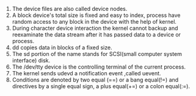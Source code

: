 1. The device files are also called device nodes.
2. A block device's total size is fixed and easy to index, process have random access to any block in the device with the help of kernel.
3. During character device interaction the kernel cannot backup and reexaminate the data stream after it has passed data to a device or process.
4. dd copies data in blocks of a fixed size.
5. The sd portion of the name stands for SCSI(small computer system interface) disk.
6. The /dev/tty device is the controlling terminal of the current process.
7. The kernel sends udevd a notification event ,called uevent.
8. Conditions are denoted by two equal (==) or a bang equal(!=) and directives by a single equal sign, a plus equal(+=) or a colon equal(:=).
